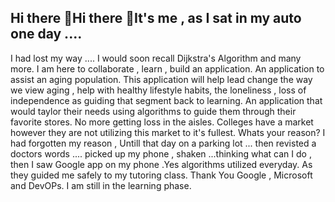 ## Hi there 👋Hi there 👋It's me , as I sat in my auto one day ....
I had lost my way .... I would soon recall Dijkstra's Algorithm and many more. 
I am here to collaborate ,  learn , build an application. An application to assist an aging population. This application will help lead change 
the way we view aging , help with healthy lifestyle habits, the loneliness , loss of independence  as 
guiding that segment back to learning. An application that would taylor their needs using algorithms
to guide them through their favorite stores. No more getting loss in the aisles. 
Colleges have a market however they are not utilizing this market to it's fullest.
Whats your reason? I had forgotten my reason , Untill that day on a parking lot ... then revisted a doctors words ....
picked up my phone , shaken ...thinking what can I do , then I saw Google app on my phone .Yes algorithms utilized everyday.
As they guided me safely to my tutoring class. Thank You Google , Microsoft and DevOPs.  I am still in the learning phase.




<!--
**BrillantSwitch/BrillantSwitch** is a ✨ _special_ ✨ repository because its `README.md` (this file) appears on your GitHub profile.

Here are some ideas to get you started:

- 🔭 I’m currently working on ...
- 🌱 I’m currently learning ...
- 👯 I’m looking to collaborate on ...
- 🤔 I’m looking for help with ...
- 💬 Ask me about ...
- 📫 How to reach me: ...
- 😄 Pronouns: ...
- ⚡ Fun fact: ...
-->
